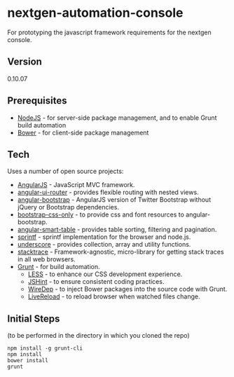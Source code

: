 # nextgen-automation-console

For prototyping the javascript framework requirements for the nextgen console.

Version
---
0.10.07

Prerequisites
---
* [NodeJS](http://nodejs.org/) - for server-side package management, and to enable Grunt build automation
* [Bower](http://bower.io/) - for client-side package management

Tech
---
Uses a number of open source projects:

* [AngularJS](https://angularjs.org/) - JavaScript MVC framework.
* [angular-ui-router](https://github.com/angular-ui/ui-router) - provides flexible routing with nested views.
* [angular-bootstrap](http://angular-ui.github.io/bootstrap/) - AngularJS version of Twitter Bootstrap without jQuery or Bootstrap dependencies.
* [bootstrap-css-only](https://github.com/fyockm/bootstrap-css-only) - to provide css and font resources to angular-bootstrap.
* [angular-smart-table](https://github.com/lorenzofox3/Smart-Table) - provides table sorting, filtering and pagination.
* [sprintf](https://github.com/alexei/sprintf.js) - sprintf implementation for the browser and node.js.
* [underscore](http://underscorejs.org/) - provides collection, array and utility functions.
* [stacktrace](https://github.com/stacktracejs/stacktrace.js/) - Framework-agnostic, micro-library for getting stack traces in all web browsers.
* [Grunt](http://gruntjs.com/) - for build automation.
    * [LESS](http://lesscss.org/) - to enhance our CSS development experience.
    * [JSHint](http://www.jshint.com/docs/) - to ensure consistent coding practices.
    * [WireDep](https://github.com/stephenplusplus/grunt-wiredep) - to inject Bower packages into the source code with Grunt.
    * [LiveReload](http://livereload.com/) - to reload browser when watched files change.

Initial Steps
---
(to be performed in the directory in which you cloned the repo)
```
npm install -g grunt-cli
npm install
bower install
grunt
```
